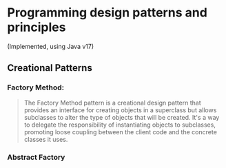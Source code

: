 # Programming design patterns and principles

(Implemented, using Java v17)

## Creational Patterns

### Factory Method:
> The Factory Method pattern is a creational design pattern that provides an interface for creating objects in a
  superclass but allows subclasses to alter the type of objects that will be created. It's a way to delegate the
  responsibility of instantiating objects to subclasses, promoting loose coupling between the client code and the
  concrete classes it uses.
### Abstract Factory
> 